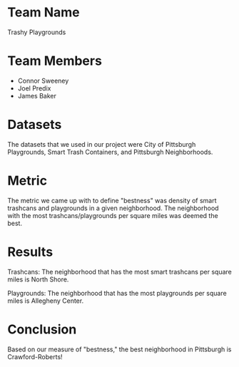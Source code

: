 # Team Name
Trashy Playgrounds

# Team Members
* Connor Sweeney
* Joel Predix
* James Baker

# Datasets
The datasets that we used in our project were City of Pittsburgh Playgrounds, Smart Trash Containers, and Pittsburgh Neighborhoods.

# Metric
The metric we came up with to define "bestness" was density of smart trashcans and playgrounds in a given neighborhood. The neighborhood with the most trashcans/playgrounds per square miles was deemed the best.

# Results
Trashcans: The neighborhood that has the most smart trashcans per square miles is North Shore.

Playgrounds: The neighborhood that has the most playgrounds per square miles is Allegheny Center.

# Conclusion
Based on our measure of "bestness," the best neighborhood in Pittsburgh is Crawford-Roberts!
